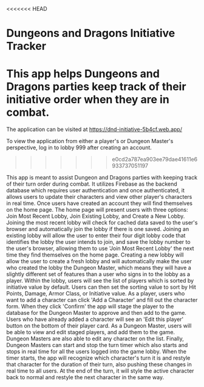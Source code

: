 <<<<<<< HEAD
# Dungeons and Dragons Initiative Tracker

This app helps Dungeons and Dragons parties keep track of their initiative order when they are in combat.
=======
The application can be visited at https://dnd-initiative-5b4cf.web.app/

To view the application from either a player's or Dungeon Master's perspective, log in to lobby 999 after creating an account.
>>>>>>> e0cd2a787ea903ee79dae41611e6933737051197

This app is meant to assist Dungeon and Dragons parties with keeping track of their turn order during combat. It utilizes Firebase as the backend database which requires user authentication and once authenticated, it allows users to update their characters and view other player's characters in real time. Once users have created an account they will find themselves on the home page. The home page will present users with three options: Join Most Recent Lobby, Join Existing Lobby, and Create a New Lobby. Joining the most recent lobby will check for cached data saved to the user's browser and automatically join the lobby if there is one saved. Joining an existing lobby will allow the user to enter their four digit lobby code that identifies the lobby the user intends to join, and save the lobby number to the user's browser, allowing them to use 'Join Most Recent Lobby' the next time they find themselves on the home page. Creating a new lobby will allow the user to create a fresh lobby and will automatically make the user who created the lobby the Dungeon Master, which means they will have a slightly different set of features than a user who signs in to the lobby as a player. Within the lobby, users will see the list of players which is sorted by initiative value by default. Users can then set the sorting value to sort by Hit Points, Damage, Armor Class, or Initiative value. As a player, users who want to add a character can click 'Add a Character' and fill out the character form. When they click 'Confirm' the app will stage the player to the database for the Dungeon Master to approve and then add to the game. Users who have already added a character will see an 'Edit this player' button on the bottom of their player card. As a Dungeon Master, users will be able to view and edit staged players, and add them to the game. Dungeon Masters are also able to edit any character on the list. Finally, Dungeon Masters can start and stop the turn timer which also starts and stops in real time for all the users logged into the game lobby. When the timer starts, the app will recognize which character's turn it is and restyle that character for the duration of their turn, also pushing these changes in real time to all users. At the end of the turn, it will style the active character back to normal and restyle the next character in the same way.
